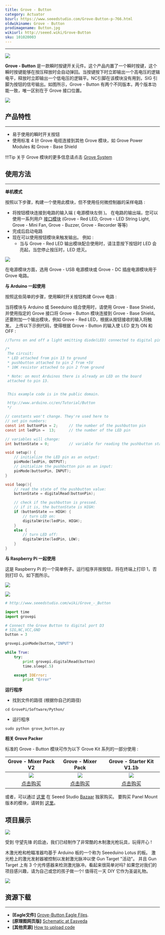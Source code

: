 ```yaml
---
title: Grove - Button
category: Actuator
bzurl: https://www.seeedstudio.com/Grove-Button-p-766.html
oldwikiname: Grove - Button
prodimagename: Button.jpg
wikiurl: http://seeed.wiki/Grove-Button
sku: 101020003
---
```


---

![](https://github.com/SeeedDocument/Grove_Button/raw/master/image/Button.jpg)

**Grove - Button** 是一款瞬时按键开关元件。这个产品内置了一个瞬时按键，这个瞬时按键能够在按压释放时会自动弹回。当按键按下时立即输出一个高电压的逻辑电平，释放时立即输出一个低电压的逻辑平。NC引脚在该模块没有用到，SIG 引脚为按钮的信号输出。如图所示，Grove - Button 有两个不同版本，两个版本功能一致，唯一区别在于 Grove 接口位置。

[![](https://github.com/SeeedDocument/wiki_chinese/raw/master/docs/images/click_to_buy.PNG)](https://item.taobao.com/item.htm?spm=a1z10.3-c.w4002-11172317909.12.43b722dcozKioJ&id=531838497696)

## 产品特性
---
- 易于使用的瞬时开关按钮
- 使用标准 4 针 Grove 电缆连接到其他 Grove 模块，如 Grove Power Modules 和 Grove - Base Shield

!!!Tip
    关于 Grove 模块的更多信息请点击 [Grove System](http://seeed.wiki/Grove_System/)

## 使用方法
---
**单机模式**

按照以下步骤，构建一个使用此模块，但不使用任何微控制器的采样电路 :
- 将按钮模块连接到电路的输入端 ( 电源模块左侧 )。 在电路的输出端，您可以使用一系列用户 [接口模块](/Grove/Grove_System/) (Grove - Red LED, Grove - LED String Light, Grove - Mini Fan, Grove - Buzzer, Grove - Recorder 等等)
- 完成后启动电路
- 现在可以使用按钮模块来触发输出。 例如 :
  - 当与 Grove - Red LED 输出模块配合使用时，请注意按下按钮时 LED 会亮起，当您停止按压时，LED 熄灭。

![](https://github.com/SeeedDocument/Grove_Button/raw/master/image/Grove-momentarySwitch-RedLED.jpg)

在电源模块方面，选用 Grove - USB 电源模块或 Grove - DC 插座电源模块用于 Grove 电路。

**与 Arduino 一起使用**

按照这些简单的步骤，使用瞬时开关按钮构建 Grove 电路 :

当将模块与 Arduino 或 Seeeduino 结合使用时，请使用 Grove - Base Shield，并使用指定的 Grove 接口将 Grove - Button 模块连接到 Grove - Base Shield。 还要附加一个输出模块，例如 Grove - Red LED，根据从按钮接收的输入将触发。
上传以下示例代码，使得根据 Grove - Button 的输入使 LED 变为 ON 和 OFF :

```c
//Turns on and off a light emitting diode(LED) connected to digital pin 13, when pressing a pushbutton attached to pin 2.

/*
 The circuit:
 * LED attached from pin 13 to ground
 * pushbutton attached to pin 2 from +5V
 * 10K resistor attached to pin 2 from ground

 * Note: on most Arduinos there is already an LED on the board
 attached to pin 13.


 This example code is in the public domain.

 http://www.arduino.cc/en/Tutorial/Button
 */

// constants won't change. They're used here to
// set pin numbers:
const int buttonPin = 2;     // the number of the pushbutton pin
const int ledPin =  13;      // the number of the LED pin

// variables will change:
int buttonState = 0;         // variable for reading the pushbutton status

void setup() {
    // initialize the LED pin as an output:
    pinMode(ledPin, OUTPUT);
    // initialize the pushbutton pin as an input:
    pinMode(buttonPin, INPUT);
}

void loop(){
    // read the state of the pushbutton value:
    buttonState = digitalRead(buttonPin);

    // check if the pushbutton is pressed.
    // if it is, the buttonState is HIGH:
    if (buttonState == HIGH) {
        // turn LED on:
        digitalWrite(ledPin, HIGH);
    }
    else {
        // turn LED off:
        digitalWrite(ledPin, LOW);
    }
}
```
**与 Raspberry Pi 一起使用**

这是 Raspberry Pi 的一个简单例子。运行程序并按按钮，将在终端上打印 1，否则打印 0。如下图所示。

![](https://github.com/SeeedDocument/Grove_Button/raw/master/image/GrovePi%2B_grove_button.jpg)

![](https://github.com/SeeedDocument/Grove_Button/raw/master/image/Grovepi%2B_grove_button_terminal.jpg)

```python
# http://www.seeedstudio.com/wiki/Grove_-_Button

import time
import grovepi

# Connect the Grove Button to digital port D3
# SIG,NC,VCC,GND
button = 3

grovepi.pinMode(button,"INPUT")

while True:
    try:
        print grovepi.digitalRead(button)
        time.sleep(.5)

    except IOError:
        print "Error"
```

**运行程序**

- 找到文件的路径 (根据你自己的路径)
```
cd GrovePi/Software/Python/
```
- 运行程序
```
sudo python grove_button.py
```

**相关 Grove Packer**

标准的 Grove - Button 模块可作为以下 Grove Kit 系列的一部分使用 :

|Grove - Mixer Pack V2|Grove - Mixer Pack|Grove - Starter Kit V1.1b|
|:---:|:---:|:---:|
|![](https://github.com/SeeedDocument/Grove_Button/raw/master/image/mixer%20pack%20v2.jpg)|![](https://github.com/SeeedDocument/Grove_Button/raw/master/image/mixer%20pack.jpg)|![](https://github.com/SeeedDocument/Grove_Button/raw/master/image/Newbundle1.jpg)|
|<a href="https://www.seeedstudio.com/Mixer-Pack-V2(Electronic-blocks%2Cwithout-Arduino%2Cplug-and-play-system)-p-1867.html">点击购买</a>|[点击购买](https://www.seeedstudio.com/Grove-Mixer-Pack-p-1590.html)|[点击购买](https://www.seeedstudio.com/Grove-Starter-Kit-for-Arduino-p-1855.html)|

或者，可以通过 [这里](https://www.seeedstudio.com/Grove-Button-p-766.html) 在 Seeed Studio [Bazaar](https://www.seeedstudio.com/) 独家购买。 要购买 Panel Mount 版本的模块，请转到 [这里](http://www.seeedstudio.com/depot/Grove-ButtonP-p-1243.html)。


## 项目展示

![](https://raw.githubusercontent.com/SeeedDocument/Grove_Button/master/img/gun.jpg)

受到 守望先锋 的启迪，我们已经制作了非常酷的木制激光枪玩具，玩得开心 !

木激光枪和枪瞄准器均基于 Arduino 板的一个称为 Seeeduino Lotus 的板。 激光枪上的激光发射器被控制以发射激光脉冲以使 Gun Target "活动"。 并且 Gun Target 上有 3 个光传感器来检测激光脉冲。看起来很简单对吗? 如果您对我们的项目感兴趣，请为自己或您的孩子做一个! 值得花一天 DIY 它作为圣诞礼物。   

[![](https://raw.githubusercontent.com/SeeedDocument/Seeed-WiKi/master/docs/images/make.png)](http://www.instructables.com/id/DIY-a-Wooden-Laser-Gun-As-a-Xmas-Present-for-Your-/)

## 资源下载
---
- **[Eagle文件]** [Grove-Button Eagle Files](https://github.com/SeeedDocument/Grove_Button/raw/master/resources/Grove_-_Button_v1.0_Source_File.zip).
- **[原理图网页版]** [Schematic at Easyeda](https://easyeda.com/Seeed/Grove_Button_v1_2-f0f9f212fcee460ebe3703dab813e5c4)
- **[其他资源]** [How to upload code](http://wiki.seeedstudio.com/wiki/Upload_Code)
